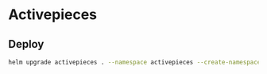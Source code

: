 # Activepieces

## Deploy

```sh
helm upgrade activepieces . --namespace activepieces --create-namespace --atomic --install
```
